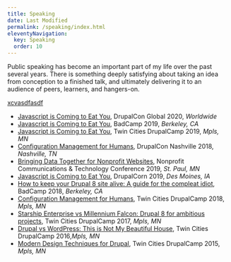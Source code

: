```yaml
---
title: Speaking
date: Last Modified 
permalink: /speaking/index.html
eleventyNavigation:
  key: Speaking
  order: 10
---
```

Public speaking has become an important part of my life over the past several years. There is something deeply satisfying about taking an idea from conception to a finished talk, and ultimately delivering it to an audience of peers, learners, and hangers-on. 

[xcvasdfasdf](google.com)

* [Javascript is Coming to Eat You](https://www.youtube.com/watch?v=n3VSJo8y4DU), DrupalCon Global 2020, *Worldwide* 
* [Javascript is Coming to Eat You](https://www.youtube.com/watch?v=U6GaFWERY1A&feature=youtu.be), BadCamp 2019, *Berkeley, CA*
* [Javascript is Coming to Eat You](https://www.youtube.com/watch?v=MpOJnm5oQqk&list=PLztBsFl4ot8vatMIOcbJDgWzbsXOSIElJ&index=8), Twin Cities DrupalCamp 2019, *Mpls, MN*
* [Configuration Management for Humans](https://www.youtube.com/watch?v=nLUHG5WTO60), DrupalCon Nashville 2018, *Nashville, TN*
* [Bringing Data Together for Nonprofit Websites](https://www.minnesotanonprofits.org/docs/default-source/download-centers/commtech/program.pdf?sfvrsn=bad690e7_2),  Nonprofit Communications & Technology Conference 2019, *St. Paul, MN*
* [Javascript is Coming to Eat You](https://www.youtube.com/watch?v=ebp3Kd7hD8g&feature=youtu.be), DrupalCorn 2019, *Des Moines, IA*
* [How to keep your Drupal 8 site alive: A guide for the compleat idiot](https://www.youtube.com/watch?v=8KewAt64LRU), BadCamp 2018, *Berkeley, CA*
* [Configuration Management for Humans](https://www.youtube.com/watch?v=d8NfjfzzdOg&list=PLztBsFl4ot8vBcGp9m_GqPRLq4hZWxUB_&index=9), Twin Cities DrupalCamp 2018, *Mpls, MN*
* [Starship Enterprise vs Millennium Falcon: Drupal 8 for ambitious projects](https://www.youtube.com/watch?v=TYAZMB4CiWY&list=PLztBsFl4ot8s6HszURmEhCNPWeiH-FDWb&index=30), Twin Cities DrupalCamp 2017, *Mpls, MN*
* [Drupal vs WordPress: This is Not My Beautiful House](https://www.youtube.com/watch?v=15i0Ca9f8eI&list=PLztBsFl4ot8v5Nv1Mj900XtJpiTEd0BG1&index=15), Twin Cities DrupalCamp 2016,*Mpls, MN* 
* [Modern Design Techniques for Drupal](https://www.youtube.com/watch?v=mcawM7Z-G0w&list=PLztBsFl4ot8tBLY2vOeiGc6U0UZA_iSov&index=13), Twin Cities DrupalCamp 2015, *Mpls, MN*



<!--stackedit_data:
eyJoaXN0b3J5IjpbMTY1OTQxNTU0OV19
-->